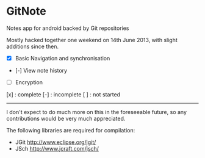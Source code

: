 GitNote
=======

Notes app for android backed by Git repositories

Mostly hacked together one weekend on 14th June 2013, with slight additions since then.

- [x] Basic Navigation and synchronisation
- [-] View note history
- [ ] Encryption

[x] : complete
[-] : incomplete
[ ] : not started

__________

I don't expect to do much more on this in the foreseeable future, so any contributions would be very much appreciated.

The following libraries are required for compilation:
* JGit
  http://www.eclipse.org/jgit/
* JSch
  http://www.jcraft.com/jsch/
